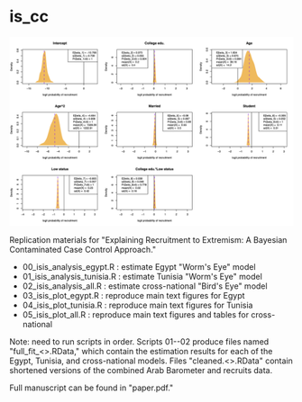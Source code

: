 # is_cc

![Regression coefficients plot](plots/all/regression.coefficients_ind_all.png)


Replication materials for "Explaining Recruitment to Extremism: A Bayesian Contaminated Case Control Approach."

- 00_isis_analysis_egypt.R : estimate Egypt "Worm's Eye" model
- 01_isis_analysis_tunisia.R : estimate Tunisia "Worm's Eye" model
- 02_isis_analysis_all.R : estimate cross-national "Bird's Eye" model
- 03_isis_plot_egypt.R : reproduce main text figures for Egypt
- 04_isis_plot_tunisia.R : reproduce main text figures for Tunisia
- 05_isis_plot_all.R : reproduce main text figures and tables for cross-national

Note: need to run scripts in order. Scripts 01--02 produce files named "full_fit_<>.RData," which contain the estimation results for each of the Egypt, Tunisia, and cross-national models. Files "cleaned.<>.RData" contain shortened versions of the combined Arab Barometer and recruits data.

Full manuscript can be found in "paper.pdf."
